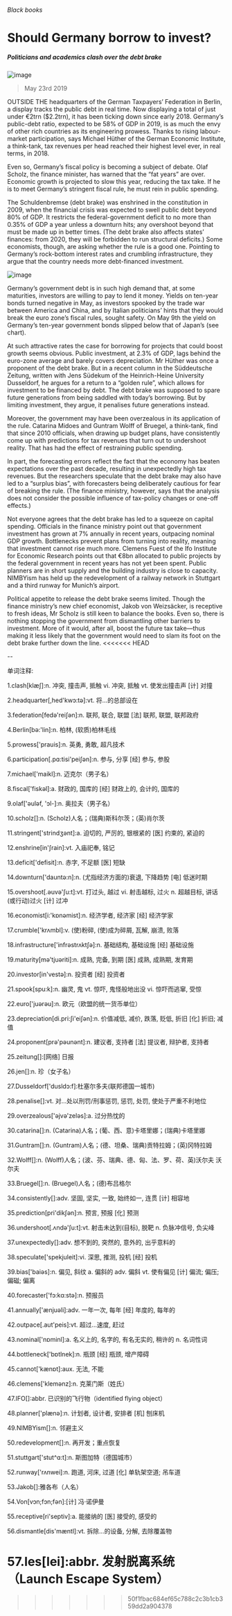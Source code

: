 ###### Black books
# Should Germany borrow to invest? 
##### Politicians and academics clash over the debt brake 
![image](images/20190525_fnp502.jpg) 
> May 23rd 2019 
OUTSIDE THE headquarters of the German Taxpayers’ Federation in Berlin, a display tracks the public debt in real time. Now displaying a total of just under €2trn ($2.2trn), it has been ticking down since early 2018. Germany’s public-debt ratio, expected to be 58% of GDP in 2019, is as much the envy of other rich countries as its engineering prowess. Thanks to rising labour-market participation, says Michael Hüther of the German Economic Institute, a think-tank, tax revenues per head reached their highest level ever, in real terms, in 2018. 
Even so, Germany’s fiscal policy is becoming a subject of debate. Olaf Scholz, the finance minister, has warned that the “fat years” are over. Economic growth is projected to slow this year, reducing the tax take. If he is to meet Germany’s stringent fiscal rule, he must rein in public spending. 
The Schuldenbremse (debt brake) was enshrined in the constitution in 2009, when the financial crisis was expected to swell public debt beyond 80% of GDP. It restricts the federal-government deficit to no more than 0.35% of GDP a year unless a downturn hits; any overshoot beyond that must be made up in better times. (The debt brake also affects states’ finances: from 2020, they will be forbidden to run structural deficits.) Some economists, though, are asking whether the rule is a good one. Pointing to Germany’s rock-bottom interest rates and crumbling infrastructure, they argue that the country needs more debt-financed investment. 
![image](images/20190525_FNC104.png) 
Germany’s government debt is in such high demand that, at some maturities, investors are willing to pay to lend it money. Yields on ten-year bonds turned negative in May, as investors spooked by the trade war between America and China, and by Italian politicians’ hints that they would break the euro zone’s fiscal rules, sought safety. On May 9th the yield on Germany’s ten-year government bonds slipped below that of Japan’s (see chart). 
At such attractive rates the case for borrowing for projects that could boost growth seems obvious. Public investment, at 2.3% of GDP, lags behind the euro-zone average and barely covers depreciation. Mr Hüther was once a proponent of the debt brake. But in a recent column in the Süddeutsche Zeitung, written with Jens Südekum of the Heinrich-Heine University Dusseldorf, he argues for a return to a “golden rule”, which allows for investment to be financed by debt. The debt brake was supposed to spare future generations from being saddled with today’s borrowing. But by limiting investment, they argue, it penalises future generations instead. 
Moreover, the government may have been overzealous in its application of the rule. Catarina Midoes and Guntram Wolff of Bruegel, a think-tank, find that since 2010 officials, when drawing up budget plans, have consistently come up with predictions for tax revenues that turn out to undershoot reality. That has had the effect of restraining public spending. 
In part, the forecasting errors reflect the fact that the economy has beaten expectations over the past decade, resulting in unexpectedly high tax revenues. But the researchers speculate that the debt brake may also have led to a “surplus bias”, with forecasters being deliberately cautious for fear of breaking the rule. (The finance ministry, however, says that the analysis does not consider the possible influence of tax-policy changes or one-off effects.) 
Not everyone agrees that the debt brake has led to a squeeze on capital spending. Officials in the finance ministry point out that government investment has grown at 7% annually in recent years, outpacing nominal GDP growth. Bottlenecks prevent plans from turning into reality, meaning that investment cannot rise much more. Clemens Fuest of the Ifo Institute for Economic Research points out that €8bn allocated to public projects by the federal government in recent years has not yet been spent. Public planners are in short supply and the building industry is close to capacity. NIMBYism has held up the redevelopment of a railway network in Stuttgart and a third runway for Munich’s airport. 
Political appetite to release the debt brake seems limited. Though the finance ministry’s new chief economist, Jakob von Weizsäcker, is receptive to fresh ideas, Mr Scholz is still keen to balance the books. Even so, there is nothing stopping the government from dismantling other barriers to investment. More of it would, after all, boost the future tax take—thus making it less likely that the government would need to slam its foot on the debt brake further down the line. 
<<<<<<< HEAD
-- 
 单词注释:
1.clash[klæʃ]:n. 冲突, 撞击声, 抵触 vi. 冲突, 抵触 vt. 使发出撞击声 [计] 对撞 
2.headquarter[,hed'kwɔ:tә]:vt. 将...的总部设在 
3.federation[fedә'reiʃәn]:n. 联邦, 联合, 联盟 [法] 联邦, 联盟, 联邦政府 
4.Berlin[bә:'lin]:n. 柏林, (软质)柏林毛线 
5.prowess['prauis]:n. 英勇, 勇敢, 超凡技术 
6.participation[.pɑ:tisi'peiʃәn]:n. 参与, 分享 [经] 参与, 参股 
7.michael['maikl]:n. 迈克尔（男子名） 
8.fiscal['fiskәl]:a. 财政的, 国库的 [经] 财政上的, 会计的, 国库的 
9.olaf['әulәf, 'ɔl-]:n. 奥拉夫（男子名） 
10.scholz[]:n. (Scholz)人名；(瑞典)斯科尔茨；(英)肖尔茨 
11.stringent['strindʒәnt]:a. 迫切的, 严厉的, 银根紧的 [医] 约束的, 紧迫的 
12.enshrine[in'ʃrain]:vt. 入庙祀奉, 铭记 
13.deficit['defisit]:n. 赤字, 不足额 [医] 短缺 
14.downturn['dauntә:n]:n. (尤指经济方面的)衰退, 下降趋势 [电] 低迷时期 
15.overshoot[.әuvә'ʃu:t]:vt. 打过头, 越过 vi. 射击越标, 过火 n. 超越目标, 讲话(或行动)过火 [计] 过冲 
16.economist[i:'kɒnәmist]:n. 经济学者, 经济家 [经] 经济学家 
17.crumble['krʌmbl]:v. (使)粉碎, (使)成为碎屑, 瓦解, 崩溃, 败落 
18.infrastructure['infrәstrʌktʃә]:n. 基础结构, 基础设施 [经] 基础设施 
19.maturity[mә'tjuәriti]:n. 成熟, 完备, 到期 [医] 成熟, 成熟期, 发育期 
20.investor[in'vestә]:n. 投资者 [经] 投资者 
21.spook[spu:k]:n. 幽灵, 鬼 vt. 惊吓, 鬼怪般地出没 vi. 惊吓而逃窜, 受惊 
22.euro['juәrәu]:n. 欧元（欧盟的统一货币单位） 
23.depreciation[di.pri:ʃi'eiʃәn]:n. 价值减低, 减价, 跌落, 贬低, 折旧 [化] 折旧; 减值 
24.proponent[prә'pәunәnt]:n. 建议者, 支持者 [法] 提议者, 辩护者, 支持者 
25.zeitung[]:[网络] 日报 
26.jen[]:n. 珍（女子名） 
27.Dusseldorf['dusldɔ:f]:杜塞尔多夫(联邦德国一城市) 
28.penalise[]:vt. 对...处以刑罚/刑事惩罚, 惩罚, 处罚, 使处于严重不利地位 
29.overzealous['әjvә'zelәs]:a. 过分热忱的 
30.catarina[]:n. (Catarina)人名；(葡、西、意)卡塔里娜；(瑞典)卡塔里娜 
31.Guntram[]:n. (Guntram)人名；(德、坦桑、瑞典)贡特拉姆；(英)冈特拉姆 
32.Wolff[]:n. (Wolff)人名；(波、芬、瑞典、德、匈、法、罗、荷、英)沃尔夫 沃尔夫 
33.Bruegel[]:n. (Bruegel)人名；(德)布吕格尔 
34.consistently[]:adv. 坚固, 坚实, 一致, 始终如一, 连贯 [计] 相容地 
35.prediction[pri'dikʃәn]:n. 预言, 预报 [化] 预测 
36.undershoot[.ʌndә'ʃu:t]:vt. 射击未达到(目标), 脱靶 n. 负脉冲信号, 负尖峰 
37.unexpectedly[]:adv. 想不到的, 突然的, 意外的, 出乎意料的 
38.speculate['spekjuleit]:vi. 深思, 推测, 投机 [经] 投机 
39.bias['baiәs]:n. 偏见, 斜纹 a. 偏斜的 adv. 偏斜 vt. 使有偏见 [计] 偏流; 偏压; 偏磁; 偏离 
40.forecaster['fɔ:kɑ:stә]:n. 预报员 
41.annually['ænjuәli]:adv. 一年一次, 每年 [经] 年度的, 每年的 
42.outpace[.aut'peis]:vt. 超过...速度, 赶过 
43.nominal['nɒminl]:a. 名义上的, 名字的, 有名无实的, 稍许的 n. 名词性词 
44.bottleneck['bɒtlnek]:n. 瓶颈 [经] 瓶颈, 增产障碍 
45.cannot['kænɒt]:aux. 无法, 不能 
46.clemens['klemәnz]:n. 克莱门斯（姓氏） 
47.IFO[]:abbr. 已识别的飞行物（identified flying object） 
48.planner['plænә]:n. 计划者, 设计者, 安排者 [机] 刨床机 
49.NIMBYism[]:n. 邻避主义 
50.redevelopment[]:n. 再开发；重点恢复 
51.stuttgart['stut^ɑ:t]:n. 斯图加特（德国城市） 
52.runway['rʌnwei]:n. 跑道, 河床, 过道 [化] 单轨架空道; 吊车道 
53.Jakob[]:雅各布（人名） 
54.Von[vɔn;fɔn;fәn]:[计] 冯·诺伊曼 
55.receptive[ri'septiv]:a. 能接纳的 [医] 接受的, 感受的 
56.dismantle[dis'mæntl]:vt. 拆除...的设备, 分解, 去除覆盖物 
57.les[lei]:abbr. 发射脱离系统（Launch Escape System） 
=======
>>>>>>> 50f1fbac684ef65c788c2c3b1cb359dd2a904378
